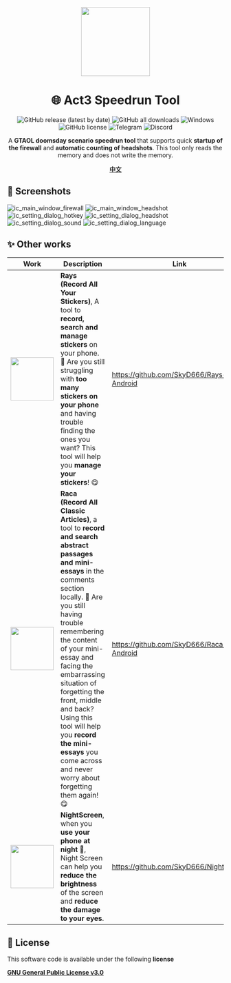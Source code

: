 <div align="center">
    <div>
        <img src="image/ico.png" style="height: 160px"/>
    </div>
    <h1>🌐 Act3 Speedrun Tool</h1>
    <p>
        <a href="https://github.com/SkyD666/AutoFirewall/releases/latest" style="text-decoration:none">
            <img src="https://img.shields.io/github/v/release/SkyD666/AutoFirewall?display_name=release&style=for-the-badge" alt="GitHub release (latest by date)"/>
        </a>
        <a href="https://github.com/SkyD666/AutoFirewall/releases/latest" style="text-decoration:none" >
            <img src="https://img.shields.io/github/downloads/SkyD666/AutoFirewall/total?style=for-the-badge" alt="GitHub all downloads"/>
        </a>
        <a href="https://doc.qt.io/qt-6/supported-platforms.html" style="text-decoration:none" >
            <img src="https://img.shields.io/badge/Windows 10+-blue?style=for-the-badge&logo=windows&logoColor=white" alt="Windows"/>
        </a>
        <a href="https://github.com/SkyD666/AutoFirewall/blob/master/LICENSE" style="text-decoration:none" >
            <img src="https://img.shields.io/github/license/SkyD666/AutoFirewall?style=for-the-badge" alt="GitHub license"/>
        </a>
        <a href="https://t.me/SkyD666Chat" style="text-decoration:none" >
            <img src="https://img.shields.io/badge/Telegram-2CA5E0?logo=telegram&logoColor=white&style=for-the-badge" alt="Telegram"/>
        </a>
        <a href="https://discord.gg/pEWEjeJTa3" style="text-decoration:none" >
            <img src="https://img.shields.io/discord/982522006819991622?color=5865F2&label=Discord&logo=discord&logoColor=white&style=for-the-badge" alt="Discord"/>
        </a>
    </p>
    <p>
        A <b>GTAOL doomsday scenario speedrun tool</b> that supports quick <b>startup of the firewall</b> and <b>automatic counting of headshots</b>. This tool only reads the memory and does not write the memory.
    </p>
    <p>
        <b><a href="doc/README/README-zh-rCN.md">中文</a></b>
    </p>
</div>




## 🤩 Screenshots

![ic_main_window_firewall](image/en/ic_main_window_firewall.png) ![ic_main_window_headshot](image/en/ic_main_window_headshot.png)
![ic_setting_dialog_hotkey](image/en/ic_setting_dialog_hotkey.png) ![ic_setting_dialog_headshot](image/en/ic_setting_dialog_headshot.png)
![ic_setting_dialog_sound](image/en/ic_setting_dialog_sound.png) ![ic_setting_dialog_language](image/en/ic_setting_dialog_language.png)

## ✨ Other works

<table>
<thead>
  <tr>
    <th>Work</th>
    <th>Description</th>
    <th>Link</th>
  </tr>
</thead>
<tbody>
  <tr>
    <td><img src="image/Rays.svg" style="height: 100px"/></td>
    <td><b>Rays (Record All Your Stickers)</b>, A tool to <b>record, search and manage stickers</b> on your phone. 🥰 Are you still struggling with <b>too many stickers on your phone</b> and having trouble finding the ones you want? This tool will help you <b>manage your stickers</b>! 😋</td>
    <td><a href="https://github.com/SkyD666/Rays-Android">https://github.com/SkyD666/Rays-Android</a></td>
  </tr>
  <tr>
    <td><img src="image/Raca.svg" style="height: 100px"/></td>
    <td><b>Raca (Record All Classic Articles)</b>, a tool to <b>record and search abstract passages and mini-essays</b> in the comments section locally. 🤗 Are you still having trouble remembering the content of your mini-essay and facing the embarrassing situation of forgetting the front, middle and back? Using this tool will help you <b>record the mini-essays</b> you come across and never worry about forgetting them again! 😋</td>
    <td><a href="https://github.com/SkyD666/Raca-Android">https://github.com/SkyD666/Raca-Android</a></td>
  </tr>
  <tr>
    <td><img src="image/NightScreen.svg" style="height: 100px"/></td>
    <td><b>NightScreen</b>, when you <b>use your phone at night</b> 🌙, Night Screen can help you <b>reduce the brightness</b> of the screen and <b>reduce the damage to your eyes</b>.</td>
    <td><a href="https://github.com/SkyD666/NightScreen">https://github.com/SkyD666/NightScreen</a></td>
  </tr>
</tbody>
</table>

## 📃 License

This software code is available under the following **license**

[**GNU General Public License v3.0**](LICENSE)
